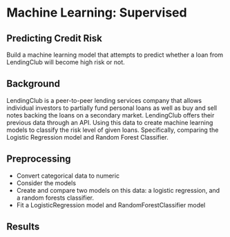 # Machine Learning: Supervised

## Predicting Credit Risk
Build a machine learning model that attempts to predict whether a loan from LendingClub will become high risk or not.

## Background

LendingClub is a peer-to-peer lending services company that allows individual investors to partially fund personal loans as well as buy and sell notes backing the loans on a secondary market. LendingClub offers their previous data through an API. Using this data to create machine learning models to classify the risk level of given loans. Specifically, comparing the Logistic Regression model and Random Forest Classifier.

## Preprocessing

* Convert categorical data to numeric
* Consider the models
* Create and compare two models on this data: a logistic regression, and a random forests classifier.
* Fit a LogisticRegression model and RandomForestClassifier model


## Results 
